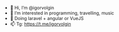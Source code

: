 - 👋 Hi, I’m @igorvolgin
- 👀 I’m interested in programming, travelling, music
- 🌱 Doing laravel + angular or VueJS
- 📫 Tg: https://t.me/igorvolgin


